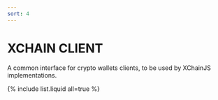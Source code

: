 ```yaml
---
sort: 4
---
```


# XCHAIN CLIENT

A common interface for crypto wallets clients, to be used by XChainJS implementations.

{% include list.liquid all=true %}

